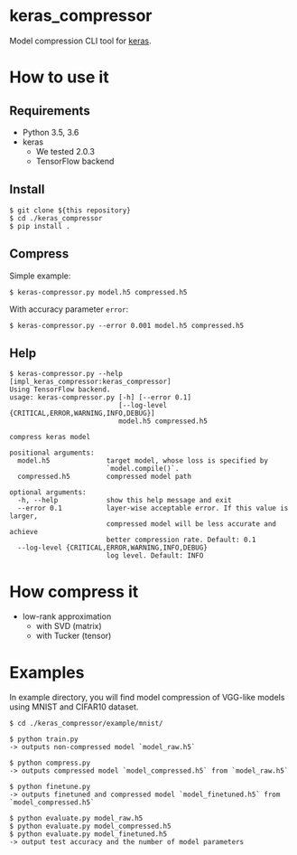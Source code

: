 # keras_compressor
Model compression CLI tool for [keras](https://github.com/fchollet/keras).

# How to use it

## Requirements
- Python 3.5, 3.6
- keras
    - We tested 2.0.3
    - TensorFlow backend

## Install
```
$ git clone ${this repository}
$ cd ./keras_compressor
$ pip install .
```

## Compress
Simple example:
```
$ keras-compressor.py model.h5 compressed.h5
```

With accuracy parameter `error`:
```
$ keras-compressor.py --error 0.001 model.h5 compressed.h5
```

## Help
```
$ keras-compressor.py --help                                                                               [impl_keras_compressor:keras_compressor]
Using TensorFlow backend.
usage: keras-compressor.py [-h] [--error 0.1]
                           [--log-level {CRITICAL,ERROR,WARNING,INFO,DEBUG}]
                           model.h5 compressed.h5

compress keras model

positional arguments:
  model.h5              target model, whose loss is specified by
                        `model.compile()`.
  compressed.h5         compressed model path

optional arguments:
  -h, --help            show this help message and exit
  --error 0.1           layer-wise acceptable error. If this value is larger,
                        compressed model will be less accurate and achieve
                        better compression rate. Default: 0.1
  --log-level {CRITICAL,ERROR,WARNING,INFO,DEBUG}
                        log level. Default: INFO
```

# How compress it
- low-rank approximation
  - with SVD (matrix)
  - with Tucker (tensor)

# Examples
In example directory, you will find model compression of VGG-like models using MNIST and CIFAR10 dataset.

```console
$ cd ./keras_compressor/example/mnist/

$ python train.py
-> outputs non-compressed model `model_raw.h5`

$ python compress.py
-> outputs compressed model `model_compressed.h5` from `model_raw.h5`

$ python finetune.py
-> outputs finetuned and compressed model `model_finetuned.h5` from `model_compressed.h5`

$ python evaluate.py model_raw.h5
$ python evaluate.py model_compressed.h5
$ python evaluate.py model_finetuned.h5
-> output test accuracy and the number of model parameters
```
